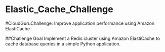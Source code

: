 # Elastic_Cache_Challenge
#CloudGuruChallenge: Improve application performance using Amazon ElastiCache


##Challenge Goal	Implement a Redis cluster using Amazon ElastiCache to cache database queries in a simple Python application.
